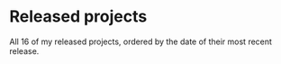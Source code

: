 # Released projects

All <!-- release_count starts -->16<!-- release_count ends --> of my released projects, ordered by the date of their most recent release.

<!-- recent_releases starts -->
<!-- recent_releases ends -->
